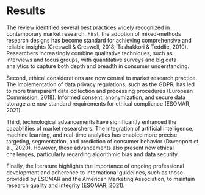 # Results

The review identified several best practices widely recognized in contemporary market research. First, the adoption of mixed-methods research designs has become standard for achieving comprehensive and reliable insights (Creswell & Creswell, 2018; Tashakkori & Teddlie, 2010). Researchers increasingly combine qualitative techniques, such as interviews and focus groups, with quantitative surveys and big data analytics to capture both depth and breadth in consumer understanding.

Second, ethical considerations are now central to market research practice. The implementation of data privacy regulations, such as the GDPR, has led to more transparent data collection and processing procedures (European Commission, 2018). Informed consent, anonymization, and secure data storage are now standard requirements for ethical compliance (ESOMAR, 2021).

Third, technological advancements have significantly enhanced the capabilities of market researchers. The integration of artificial intelligence, machine learning, and real-time analytics has enabled more precise targeting, segmentation, and prediction of consumer behavior (Davenport et al., 2020). However, these advancements also present new ethical challenges, particularly regarding algorithmic bias and data security.

Finally, the literature highlights the importance of ongoing professional development and adherence to international guidelines, such as those provided by ESOMAR and the American Marketing Association, to maintain research quality and integrity (ESOMAR, 2021).

